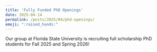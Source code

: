 ```yaml
---
title: 'Fully Funded PhD Openings'        
date: 2025-04-14
permalink: /posts/2025/04/phd-openings/  
emoji: ":raised_hands:"
---
```


Our group at Florida State University is recruiting full scholarship PhD students for Fall 2025 and Spring 2026!
